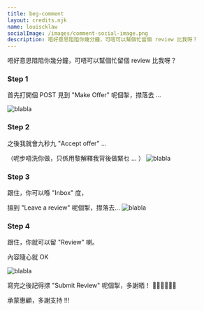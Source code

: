 ```yaml
---
title: beg-comment
layout: credits.njk
name: louiscklaw
socialImage: /images/comment-social-image.png
description: 唔好意思阻阻你幾分鐘，可唔可以幫個忙留個 review 比我呀？
---
```


唔好意思阻阻你幾分鐘，可唔可以幫個忙留個 review 比我呀？

### Step 1

首先打開個 POST
見到 "Make Offer" 呢個掣，㩒落去 ...

![blabla](/images/beg-comment/step1.png)

<div style="text-align: center;">
  <i class="fas fa-arrow-down"></i>
</div>

### Step 2

之後我就會九秒九 "Accept offer" ...

（呢步唔洗你做，只係用黎解釋我背後做緊乜 ... ）
![blabla](/images/beg-comment/step2.png)


<div style="text-align: center;">
  <i class="fas fa-arrow-down"></i>
</div>

### Step 3

跟住，你可以喺 "Inbox" 度，

搵到 "Leave a review" 呢個掣，㩒落去...
![blabla](/images/beg-comment/step3.png)

<div style="text-align: center;">
  <i class="fas fa-arrow-down"></i>
</div>

### Step 4

跟住，你就可以留 "Review" 喇。

內容隨心就 OK

![blabla](/images/beg-comment/step4.png)

寫完之後記得㩒 "Submit Review" 呢個掣，多謝晒！ 🙇‍♂️🙇‍♂️🙇‍♂️


承蒙惠顧，多謝支持 !!!